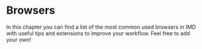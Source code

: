 # Browsers

In this chapter you can find a list of the most common used browsers in IMD with useful tips and extensions to improve your workflow. Feel free to add your own!